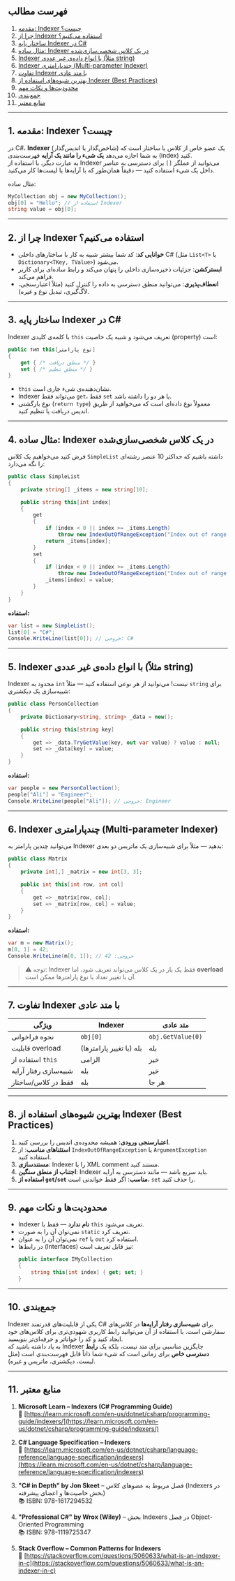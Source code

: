 ﻿
## فهرست مطالب

1. [مقدمه: Indexer چیست؟](#1-مقدمه-indexer-چیست)
2. [چرا از Indexer استفاده می‌کنیم؟](#2-چرا-از-indexer-استفاده-میکنیم)
3. [ساختار پایه Indexer در C#](#3-ساختار-پایه-indexer-در-c)
4. [مثال ساده: Indexer در یک کلاس شخصی‌سازی‌شده](#4-مثال-ساده-indexer-در-یک-کلاس-شخصیسازیشده)
5. [Indexer با انواع داده‌ی غیر عددی (مثلاً string)](#5-indexer-با-انواع-دادهی-غیر-عددی-مثلا-string)
6. [Indexer چندپارامتری (Multi-parameter Indexer)](#6-indexer-چندپارامتری-multi-parameter-indexer)
7. [تفاوت Indexer با متد عادی](#7-تفاوت-indexer-با-متد-عادی)
8. [بهترین شیوه‌های استفاده از Indexer (Best Practices)](#8-بهترین-شیوههای-استفاده-از-indexer-best-practices)
9. [محدودیت‌ها و نکات مهم](#9-محدودیتها-و-نکات-مهم)
10. [جمع‌بندی](#10-جمعبندی)
11. [منابع معتبر](#11-منابع-معتبر)

---

## 1. مقدمه: Indexer چیست؟

در C#، **Indexer** (شاخص‌گذار یا اندیس‌گذار) یک عضو خاص از کلاس یا ساختار است که به شما اجازه می‌دهد **یک شیء را مانند یک آرایه** فهرست‌بندی (index) کنید.  
به عبارت دیگر، با استفاده از Indexer می‌توانید از عملگر `[]` برای دسترسی به عناصر داخل یک شیء استفاده کنید — دقیقاً همان‌طور که با آرایه‌ها یا لیست‌ها کار می‌کنید.

مثال ساده:
```csharp
MyCollection obj = new MyCollection();
obj[0] = "Hello"; // استفاده از Indexer
string value = obj[0];
```

---

## 2. چرا از Indexer استفاده می‌کنیم؟

- **خوانایی کد**: کد شما بیشتر شبیه به کار با ساختارهای داخلی C# (مثل `List<T>` یا `Dictionary<TKey, TValue>`) می‌شود.
- **ابسترکشن**: جزئیات ذخیره‌سازی داخلی را پنهان می‌کند و رابط ساده‌ای برای کاربر فراهم می‌کند.
- **انعطاف‌پذیری**: می‌توانید منطق دسترسی به داده را کنترل کنید (مثلاً اعتبارسنجی، لاگ‌گیری، تبدیل نوع و غیره).

---

## 3. ساختار پایه Indexer در C#

Indexer با کلمه‌ی کلیدی `this` تعریف می‌شود و شبیه یک خاصیت (property) است:

```csharp
public тип this[نوع پارامتر]
{
    get { /* منطق دریافت */ }
    set { /* منطق تنظیم */ }
}
```

- `this` نشان‌دهنده‌ی شیء جاری است.
- Indexer می‌تواند فقط `get`، فقط `set` یا هر دو را داشته باشد.
- نوع بازگشتی (`return type`) معمولاً نوع داده‌ای است که می‌خواهید از طریق اندیس دریافت یا تنظیم کنید.

---

## 4. مثال ساده: Indexer در یک کلاس شخصی‌سازی‌شده

فرض کنید می‌خواهیم یک کلاس `SimpleList` داشته باشیم که حداکثر 10 عنصر رشته‌ای را نگه می‌دارد:

```csharp
public class SimpleList
{
    private string[] _items = new string[10];

    public string this[int index]
    {
        get
        {
            if (index < 0 || index >= _items.Length)
                throw new IndexOutOfRangeException("Index out of range.");
            return _items[index];
        }
        set
        {
            if (index < 0 || index >= _items.Length)
                throw new IndexOutOfRangeException("Index out of range.");
            _items[index] = value;
        }
    }
}
```

**استفاده:**
```csharp
var list = new SimpleList();
list[0] = "C#";
Console.WriteLine(list[0]); // خروجی: C#
```

---

## 5. Indexer با انواع داده‌ی غیر عددی (مثلاً string)

Indexer محدود به `int` نیست! می‌توانید از هر نوعی استفاده کنید — مثلاً `string` برای شبیه‌سازی یک دیکشنری:

```csharp
public class PersonCollection
{
    private Dictionary<string, string> _data = new();

    public string this[string key]
    {
        get => _data.TryGetValue(key, out var value) ? value : null;
        set => _data[key] = value;
    }
}
```

**استفاده:**
```csharp
var people = new PersonCollection();
people["Ali"] = "Engineer";
Console.WriteLine(people["Ali"]); // خروجی: Engineer
```

---

## 6. Indexer چندپارامتری (Multi-parameter Indexer)

می‌توانید چندین پارامتر به Indexer بدهید — مثلاً برای شبیه‌سازی یک ماتریس دو بعدی:

```csharp
public class Matrix
{
    private int[,] _matrix = new int[3, 3];

    public int this[int row, int col]
    {
        get => _matrix[row, col];
        set => _matrix[row, col] = value;
    }
}
```

**استفاده:**
```csharp
var m = new Matrix();
m[0, 1] = 42;
Console.WriteLine(m[0, 1]); // خروجی: 42
```

> ⚠️ توجه: Indexer فقط یک بار در یک کلاس می‌تواند تعریف شود، اما **overload** آن با تغییر تعداد یا نوع پارامترها ممکن است.

---

## 7. تفاوت Indexer با متد عادی

| ویژگی | Indexer | متد عادی |
|--------|--------|----------|
| نحوه فراخوانی | `obj[0]` | `obj.GetValue(0)` |
| قابلیت overload | بله (با تغییر پارامترها) | بله |
| استفاده از `this` | الزامی | خیر |
| شبیه‌سازی رفتار آرایه | بله | خیر |
| فقط در کلاس/ساختار | بله | هر جا |

---

## 8. بهترین شیوه‌های استفاده از Indexer (Best Practices)

1. **اعتبارسنجی ورودی**: همیشه محدوده‌ی اندیس را بررسی کنید.
2. **استثناهای مناسب**: از `IndexOutOfRangeException` یا `ArgumentException` استفاده کنید.
3. **مستندسازی**: Indexer را با XML comment مستند کنید.
4. **اجتناب از منطق سنگین**: Indexer باید سریع باشد — مانند دسترسی به آرایه.
5. **استفاده از `get`/`set` مناسب**: اگر فقط خواندنی است، `set` را حذف کنید.

---

## 9. محدودیت‌ها و نکات مهم

- Indexer **نام ندارد** — فقط با `this` تعریف می‌شود.
- نمی‌توان آن را به صورت `static` تعریف کرد.
- نمی‌توان آن را به عنوان `ref` یا `out` استفاده کرد.
- در رابط‌ها (Interfaces) نیز قابل تعریف است:
  ```csharp
  public interface IMyCollection
  {
      string this[int index] { get; set; }
  }
  ```

---

## 10. جمع‌بندی

Indexer یکی از قابلیت‌های قدرتمند C# برای **شبیه‌سازی رفتار آرایه‌ها** در کلاس‌های سفارشی است. با استفاده از آن می‌توانید رابط کاربری شهودی‌تری برای کلاس‌های خود ایجاد کنید و کد را خواناتر و حرفه‌ای‌تر بنویسید.  
به یاد داشته باشید که Indexer جایگزین مناسبی برای متد نیست، بلکه یک **رابط دسترسی خاص** برای زمانی است که شیء شما ذاتاً قابل فهرست‌بندی است (مثل لیست، دیکشنری، ماتریس و غیره).

---

## 11. منابع معتبر

1. **Microsoft Learn – Indexers (C# Programming Guide)**  
   🔗 [https://learn.microsoft.com/en-us/dotnet/csharp/programming-guide/indexers/](https://learn.microsoft.com/en-us/dotnet/csharp/programming-guide/indexers/)

2. **C# Language Specification – Indexers**  
   🔗 [https://learn.microsoft.com/en-us/dotnet/csharp/language-reference/language-specification/indexers](https://learn.microsoft.com/en-us/dotnet/csharp/language-reference/language-specification/indexers)

3. **"C# in Depth" by Jon Skeet** – فصل مربوط به عضوهای کلاس (Indexers در بخش خاصیت‌ها و اعضای پیشرفته)  
   📚 ISBN: 978-1617294532

4. **"Professional C#" by Wrox (Wiley)** – بخش Indexers در فصل Object-Oriented Programming  
   📚 ISBN: 978-1119725347

5. **Stack Overflow – Common Patterns for Indexers**  
   🔗 [https://stackoverflow.com/questions/5060633/what-is-an-indexer-in-c](https://stackoverflow.com/questions/5060633/what-is-an-indexer-in-c)


